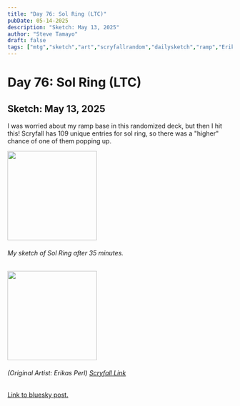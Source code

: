 ```yaml
---
title: "Day 76: Sol Ring (LTC)"
pubDate: 05-14-2025
description: "Sketch: May 13, 2025"
author: "Steve Tamayo"
draft: false
tags: ["mtg","sketch","art","scryfallrandom","dailysketch","ramp","Erikas Perl"]
---
```

# Day 76: Sol Ring (LTC)
## Sketch: May 13, 2025


I was worried about my ramp base in this randomized deck, but then I hit this! Scryfall has 109 unique entries for sol ring, so there was a "higher" chance of one of them popping up.


<img src="https://cdn.bsky.app/img/feed_fullsize/plain/did:plc:vlb3baqyfxfheceuqyubujfl/bafkreih6qbia2ma6ie7xa5t2ksys6pr2j7wd5py5fojd3dykghmxugfomi@jpeg" height="200">


###### My sketch of Sol Ring after 35 minutes.
<img src="https://cards.scryfall.io/large/front/6/0/60bc8cfc-8f68-4ec7-92a7-98380d92f69e.jpg?1740417457" height="200">


###### (Original Artist: Erikas Perl) [Scryfall Link](https://scryfall.com/card/ltc/409/sol-ring)


[Link to bluesky post.](https://bsky.app/profile/sorocoroto.bsky.social/post/3lp5yzg2iis2f)